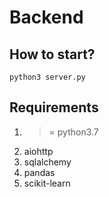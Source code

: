 # Backend

## How to start?

```
python3 server.py
```

## Requirements

1. >= python3.7 
2. aiohttp
3. sqlalchemy
4. pandas
5. scikit-learn

